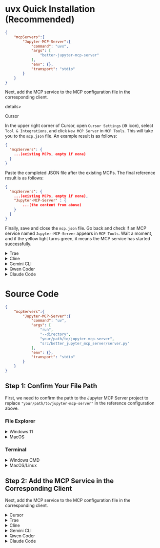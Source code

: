 # uvx Quick Installation (Recommended)

```json
{
    "mcpServers":{
        "Jupyter-MCP-Server":{
            "command": "uvx",
            "args": [
                "better-jupyter-mcp-server"
            ],
            "env": {},
            "transport": "stdio"
        }
    }
}
```

Next, add the MCP service to the MCP configuration file in the corresponding client.

details>

<summary> Cursor</summary>

In the upper right corner of Cursor, open `Cursor Settings` (⚙ icon), select `Tool & Integrations`, and click `New MCP Server` in `MCP Tools`. This will take you to the `mcp.json` file. An example result is as follows:

```json
{
  "mcpServers": {
    ...(existing MCPs, empty if none)
  }
}
```

Paste the completed JSON file after the existing MCPs. The final reference result is as follows:

```json
{
  "mcpServers": {
    ...(existing MCPs, empty if none),
    "Jupyter-MCP-Server" : {
        ...(the content from above)
    }
  }
}
```

Finally, save and close the `mcp.json` file. Go back and check if an MCP service named `Jupyter-MCP-Server` appears in `MCP Tools`. Wait a moment, and if the yellow light turns green, it means the MCP service has started successfully.

</details>

<details>

<summary> Trae</summary>

Open the AI function management button (⚙ icon) on the side of the application, select `MCP`, click `Import from JSON` under `Manual Add`, and enter the following content:

```json
{
  "mcpServers": {
    "Jupyter-MCP-Server" : {
        ...(the content from above)
    }
  }
}
```

Click confirm, open the corresponding MCP server, and check if the connection is successful.

</details>

<details>

<summary> Cline</summary>

At the bottom of the conversation, open `Manager MCP Servers`, click the settings button (⚙ icon), select `Installed`, and click `Configure MCP Servers`. This will take you to the `cline_mcp_settings.json` file. An example result is as follows:

```json
{
  "mcpServers": {
    ...(existing MCPs, empty if none)
  }
}
```

Add a `,` (comma) after the existing MCPs (if any), and then paste the completed JSON file. The final reference result is as follows:

```json
{
  "mcpServers": {
    ...(existing MCPs, empty if none),
    "Jupyter-MCP-Server" : {
        ...(the content from above)
    }
  }
}
```

Finally, save and close the `cline_mcp_settings.json` file. Go back and check if an MCP service named `Jupyter-MCP-Server` appears. Start it and wait a moment. If it turns green, it means the MCP service has started successfully.

</details>

<details>

<summary> Gemini CLI</summary>

You can also input the following command in the terminal:

```bash
gemini mcp add Jupyter-MCP-Server uvx better-jupyter-mcp-server
```

Or you can also add the following content to the `settings.json` file in the `.gemini` folder of your project:

```json
{
    ...(existing configurations, empty if none),
    "mcpServers":{
        ...(existing MCPs, empty if none),
        "Jupyter-MCP-Server":{
            "command": "uvx",
            "args": [
                "better-jupyter-mcp-server"
            ],
            "env": {}
        }
    }
}
```

</details>

<details>

<summary> Qwen Coder</summary>

You can also input the following command in the terminal:

```bash
qwen mcp add Jupyter-MCP-Server uvx better-jupyter-mcp-server
```

Or you can also add the following content to the `settings.json` file in the `.qwen` folder of your project:

```json
{
    ...(existing configurations, empty if none),
    "mcpServers":{
        ...(existing MCPs, empty if none),
        "Jupyter-MCP-Server":{
            "command": "uvx",
            "args": [
                "better-jupyter-mcp-server"
            ],
            "env": {}
        }
    }
}
```

</details>

<details>

<summary> Claude Code</summary>

You can also input the following command in the terminal:

```bash
claude mcp add Jupyter-MCP-Server uvx better-jupyter-mcp-server
```

</details>

# Source Code

```json
{
    "mcpServers":{
        "Jupyter-MCP-Server":{
            "command": "uv",
            "args": [
                "run",
                "--directory",
                "your/path/to/jupyter-mcp-server",
                "src/better_jupyter_mcp_server/server.py"
            ],
            "env": {},
            "transport": "stdio"
        }
    }
}
```

## Step 1: Confirm Your File Path

First, we need to confirm the path to the Jupyter MCP Server project to replace `"your/path/to/jupyter-mcp-server"` in the reference configuration above.

### File Explorer

<details>
<summary> Windows 11</summary>

In `File Explorer`, find the folder for the Jupyter MCP Server, and press the shortcut `ctrl+shift+C` to copy the file path. A reference path is as follows:

```bash
C:\Users\username\Desktop\MCP\jupyter-mcp-server
```

At this point, you need to replace the `\` in the path with `\\`. The final path will look like this:

```bash
C:\\Users\\username\\Desktop\\MCP\\jupyter-mcp-server
```

Finally, replace the file path in the reference JSON format with the copied path. An example is as follows:

```json
{
    "mcpServers":{
        "Jupyter-MCP-Server":{
            "command": "uv",
            "args": [
                "run",
                "--directory",
                "C:\\Users\\username\\Desktop\\MCP\\jupyter-mcp-server",
                "src/better_jupyter_mcp_server/server.py"
            ],
            "env": {},
            "transport": "stdio"
        }
    }
}
```

</details>

<details>
<summary>MacOS</summary>

In `Finder`, find the folder for the Jupyter MCP Server, and press the shortcut `option+command+c` to copy the file path. A reference path is as follows:

```bash
/Users/username/Documents/mcp/jupyter-mcp-server
```

Finally, replace the file path in the reference JSON format with the copied path. An example is as follows:

```json
{
    "mcpServers":{
        "Jupyter-MCP-Server":{
            "command": "uv",
            "args": [
                "run",
                "--directory",
                "/Users/username/Documents/mcp/jupyter-mcp-server",
                "src/better_jupyter_mcp_server/server.py"
            ],
            "env": {},
            "transport": "stdio"
        }
    }
}
```

</details>

### Terminal

<details>
<summary> Windows CMD</summary>

In the terminal at the corresponding path, enter the following command:

```bash
echo %cd%
```

A reference output path is as follows:

```bash
C:\Users\username\Desktop\MCP\jupyter-mcp-server
```

At this point, you need to replace the `\` in the path with `\\`. The final path will look like this:

```bash
C:\\Users\\username\\Desktop\\MCP\\jupyter-mcp-server
```

Finally, replace the file path in the reference JSON format with the copied path. An example is as follows:

```json
{
    "mcpServers":{
        "Jupyter-MCP-Server":{
            "command": "uv",
            "args": [
                "run",
                "--directory",
                "C:\\Users\\username\\Desktop\\MCP\\jupyter-mcp-server",
                "src/better_jupyter_mcp_server/server.py"
            ],
            "env": {},
            "transport": "stdio"
        }
    }
}
```

</details>

<details>
<summary> MacOS/Linux</summary>

In the terminal at the corresponding path, enter the following command:

```bash
pwd
```

A reference output path is as follows:

```bash
/Users/username/Documents/mcp/jupyter-mcp-server
```

Finally, replace the file path in the reference JSON format with the copied path. An example is as follows:

```json
{
    "mcpServers":{
        "Jupyter-MCP-Server":{
            "command": "uv",
            "args": [
                "better-jupyter-mcp-server"
            ],
            "env": {},
            "transport": "stdio"
        }
    }
}
```

</details>

## Step 2: Add the MCP Service in the Corresponding Client

Next, add the MCP service to the MCP configuration file in the corresponding client.

<details>

<summary> Cursor</summary>

In the upper right corner of Cursor, open `Cursor Settings` (⚙ icon), select `Tool & Integrations`, and click `New MCP Server` in `MCP Tools`. This will take you to the `mcp.json` file. An example result is as follows:

```json
{
  "mcpServers": {
    ...(existing MCPs, empty if none)
  }
}
```

Paste the completed JSON file after the existing MCPs. The final reference result is as follows:

```json
{
  "mcpServers": {
    ...(existing MCPs, empty if none),
    "Jupyter-MCP-Server" : {
        ...(the content from above)
    }
  }
}
```

Finally, save and close the `mcp.json` file. Go back and check if an MCP service named `Jupyter-MCP-Server` appears in `MCP Tools`. Wait a moment, and if the yellow light turns green, it means the MCP service has started successfully.

</details>

<details>

<summary> Trae</summary>

Open the AI function management button (⚙ icon) on the side of the application, select `MCP`, click `Import from JSON` under `Manual Add`, and enter the following content:

```json
{
  "mcpServers": {
    "Jupyter-MCP-Server" : {
        ...(the content from above)
    }
  }
}
```

Click confirm, open the corresponding MCP server, and check if the connection is successful.

</details>

<details>

<summary> Cline</summary>

At the bottom of the conversation, open `Manager MCP Servers`, click the settings button (⚙ icon), select `Installed`, and click `Configure MCP Servers`. This will take you to the `cline_mcp_settings.json` file. An example result is as follows:

```json
{
  "mcpServers": {
    ...(existing MCPs, empty if none)
  }
}
```

Add a `,` (comma) after the existing MCPs (if any), and then paste the completed JSON file. The final reference result is as follows:

```json
{
  "mcpServers": {
    ...(existing MCPs, empty if none),
    "Jupyter-MCP-Server" : {
        ...(the content from above)
    }
  }
}
```

Finally, save and close the `cline_mcp_settings.json` file. Go back and check if an MCP service named `Jupyter-MCP-Server` appears. Start it and wait a moment. If it turns green, it means the MCP service has started successfully.

</details>

<details>

<summary> Gemini CLI</summary>

You can also input the following command in the terminal:

```bash
gemini mcp add Jupyter-MCP-Server uv run --directory your/path/to/jupyter-mcp-server src/better_jupyter_mcp_server/server.py
```

Or you can also add the following content to the `settings.json` file in the `.gemini` folder of your project:

```json
{
    ...(existing configurations, empty if none),
    "mcpServers":{
        ...(existing MCPs, empty if none),
        "Jupyter-MCP-Server":{
            "command": "uv",
            "args": [
                "run",
                "--directory",
                "your/path/to/jupyter-mcp-server",
                "src/better_jupyter_mcp_server/server.py"
            ],
            "env": {}
        }
    }
}
```

</details>

<details>

<summary> Qwen Coder</summary>

You can also input the following command in the terminal:

```bash
qwen mcp add Jupyter-MCP-Server uv run --directory your/path/to/jupyter-mcp-server src/better_jupyter_mcp_server/server.py
```

Or you can also add the following content to the `settings.json` file in the `.qwen` folder of your project:

```json
{
    ...(existing configurations, empty if none),
    "mcpServers":{
        ...(existing MCPs, empty if none),
        "Jupyter-MCP-Server":{
            "command": "uv",
            "args": [
                "run",
                "--directory",
                "your/path/to/jupyter-mcp-server",
                "src/better_jupyter_mcp_server/server.py"
            ],
            "env": {}
        }
    }
}
```

</details>

<details>

<summary> Claude Code</summary>

You can also input the following command in the terminal:

```bash
claude mcp add Jupyter-MCP-Server uv run --directory your/path/to/jupyter-mcp-server src/better_jupyter_mcp_server/server.py
```

</details>